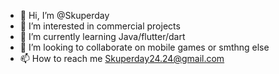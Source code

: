 - 👋 Hi, I’m @Skuperday
- 👀 I’m interested in commercial projects
- 🌱 I’m currently learning Java/flutter/dart
- 💞️ I’m looking to collaborate on mobile games or smthng else
- 📫 How to reach me Skuperday24.24@gmail.com

<!---
Skuperday/Skuperday is a ✨ special ✨ repository because its `README.md` (this file) appears on your GitHub profile.
You can click the Preview link to take a look at your changes.
--->
